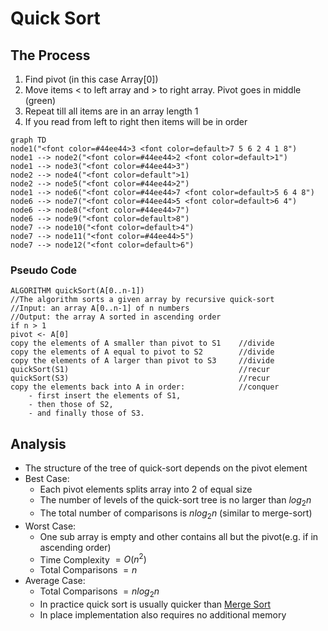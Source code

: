 # Quick Sort
## The Process
1. Find pivot (in this case Array[0])
2. Move items < to left array and > to right array. Pivot goes in middle (green)
3. Repeat till all items are in an array length 1
4. If you read from left to right then items will be in order
```mermaid
graph TD
node1("<font color=#44ee44>3 <font color=default>7 5 6 2 4 1 8")
node1 --> node2("<font color=#44ee44>2 <font color=default>1")
node1 --> node3("<font color=#44ee44>3")
node2 --> node4("<font color=default">1)
node2 --> node5("<font color=#44ee44>2")
node1 --> node6("<font color=#44ee44>7 <font color=default>5 6 4 8")
node6 --> node7("<font color=#44ee44>5 <font color=default>6 4")
node6 --> node8("<font color=#44ee44>7")
node6 --> node9("<font color=default>8")
node7 --> node10("<font color=default>4")
node7 --> node11("<font color=#44ee44>5")
node7 --> node12("<font color=default>6")
```
### Pseudo Code
```
ALGORITHM quickSort(A[0..n-1])
//The algorithm sorts a given array by recursive quick-sort
//Input: an array A[0..n-1] of n numbers
//Output: the array A sorted in ascending order
if n > 1
pivot <- A[0]
copy the elements of A smaller than pivot to S1    //divide
copy the elements of A equal to pivot to S2        //divide
copy the elements of A larger than pivot to S3     //divide quickSort(S1)                                      //recur
quickSort(S3)                                      //recur
copy the elements back into A in order:            //conquer
	- first insert the elements of S1,
	- then those of S2,
	- and finally those of S3.
```
## Analysis
- The structure of the tree of quick-sort depends on the pivot element
- Best Case: 
	- Each pivot elements splits array into 2 of equal size
	- The number of levels of the quick-sort tree is no larger than $log_2n$
	- The total number of comparisons is $nlog_2n$ (similar to merge-sort)
- Worst Case:
	- One sub array is empty and other contains all but the pivot(e.g. if in ascending order)
	- Time Complexity $= O(n^2)$
	- Total Comparisons $= n$
- Average Case:
	- Total Comparisons $= nlog_2n$
	- In practice quick sort is usually quicker than [Merge Sort](Semester3/COMP2711-Algorithms1/Merge%20Sort.md)
	- In place implementation also requires no additional memory
